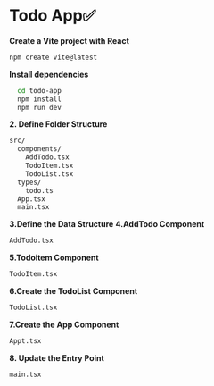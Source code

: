 # Todo App✅
**Create a Vite project with React**
```bash
npm create vite@latest
```
**Install dependencies**
```bash
  cd todo-app
  npm install
  npm run dev
```
**2. Define Folder Structure**
```bash
src/
  components/
    AddTodo.tsx
    TodoItem.tsx
    TodoList.tsx
  types/
    todo.ts
  App.tsx
  main.tsx

```
**3.Define the Data Structure**
**4.AddTodo Component**
```bash
AddTodo.tsx
```
**5.Todoitem Component**
```bash
TodoItem.tsx
```
**6.Create the TodoList Component**
```bash
TodoList.tsx
```
**7.Create the App Component**
```bash
Appt.tsx
```
**8. Update the Entry Point**
```bash
main.tsx
```